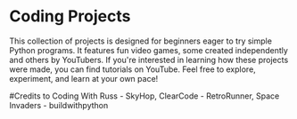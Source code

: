 # Coding Projects

This collection of projects is designed for beginners eager to try simple Python programs. It features fun video games, some created independently and others by YouTubers. If you're interested in learning how these projects were made, you can find tutorials on YouTube. Feel free to explore, experiment, and learn at your own pace!

#Credits to Coding With Russ - SkyHop, ClearCode - RetroRunner, Space Invaders -  buildwithpython
